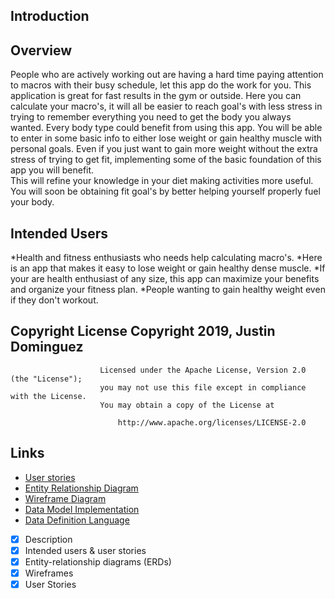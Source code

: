 ## Introduction

## Overview
People who are actively working out are having a hard time paying attention to macros with their busy schedule, let this app do the work for you. 
This application is great for fast results in the gym or outside. Here you can calculate your macro's, it will all be easier to reach goal's with less stress in trying to remember everything you need to get the body you always wanted. 
Every body type could benefit from using this app. You will be able to enter in some basic info to either lose weight or gain healthy muscle with personal goals.
Even if you just want to gain more weight without the extra stress of trying to get fit, implementing some of the basic foundation of this app you will benefit.  
This will refine your knowledge in your diet making activities more useful. You will soon be obtaining fit goal's by better helping yourself properly fuel your body.

## Intended Users 

*Health and fitness enthusiasts who needs help calculating macro's. 
*Here is an app that makes it easy to lose weight or gain healthy dense muscle.
*If your are health enthusiast of any size, this app can maximize your benefits and organize your fitness plan. 
*People wanting to gain healthy weight even if they don't workout. 

## Copyright License    Copyright 2019, Justin Dominguez 
                     
                        Licensed under the Apache License, Version 2.0 (the "License");
                        you may not use this file except in compliance with the License.
                        You may obtain a copy of the License at
                     
                            http://www.apache.org/licenses/LICENSE-2.0


## Links
* [User stories](docs/user-stories.md)
* [Entity Relationship Diagram](docs/erd.md)
* [Wireframe Diagram](docs/wireframe.md)
* [Data Model Implementation](docs/datamodelimpl.md)
* [Data Definition Language](docs/ddl.md)

* [x] Description
* [x] Intended users &amp; user stories
* [x] Entity-relationship diagrams (ERDs)
* [x] Wireframes
* [x] User Stories